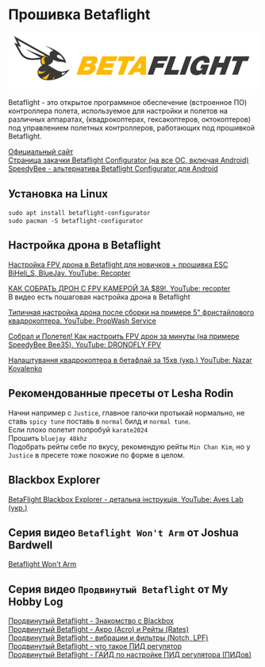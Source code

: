 # Прошивка Betaflight
![](BetaflightLogo.png)

Betaflight - это открытое программное обеспечение (встроенное ПО) контроллера полета, используемое для настройки и полетов на различных аппаратах, (квадрокоптерах, гексакоптеров, октокоптеров) под управлением полетных контроллеров, работающих под прошивкой Betaflight.

[Официальный сайт](https://betaflight.com/)  
[Страница закачки Betaflight Configurator (на все ОС, включая Android)](https://github.com/betaflight/betaflight-configurator/releases/)  
[SpeedyBee - альтернатива Betaflight Configurator для Android](https://play.google.com/store/apps/details?id=com.runcam.android.runcambf&hl=ru&gl=US)

## Установка на Linux
```
sudo apt install betaflight-configurator  
sudo pacman -S betaflight-configurator
```

## Настройка дрона в Betaflight
[Настройка FPV дрона в Betaflight для новичков + прошивка ESC BiHeli_S, BlueJay. YouTube: Recopter](https://www.youtube.com/watch?v=yJxMRLE3dVI)  

[КАК СОБРАТЬ ДРОН С FPV КАМЕРОЙ ЗА $89!. YouTube: recopter](https://www.youtube.com/watch?v=t7Dv1oOI_Qk)  
В видео есть пошаговая настройка дрона в Betaflight

[Типичная настройка дрона после сборки на примере 5" фристайлового квадрокоптера. YouTube: PropWash Service](https://www.youtube.com/watch?v=gLDMeevq410)

[Собрал и Полетел! Как настроить FPV дрон за минуты (на примере SpeedyBee Bee35). YouTube: DRONOFLY FPV](https://www.youtube.com/watch?v=-c042AORi24) 

[Налаштування квадрокоптера в бетафлай за 15хв (укр.) YouTube: Nazar Kovalenko](https://www.youtube.com/watch?v=JR5qjRWxhkQ)  

## Рекомендованные пресеты от Lesha Rodin
Начни например с `Justice`, главное галочки протыкай нормально, не ставь `spicy tune` поставь в `normal` билд и `normal tune`.   
Если плохо полетит попробуй `karate2024`  
Прошить `bluejay 48khz`  
Подобрать рейты себе по вкусу, рекомендую рейты `Min Chan Kim`, но у `Justice` в пресете тоже похожие по форме в целом.

## Blackbox Explorer
[BetaFlight Blackbox Explorer - детальна інструкція. YouTube: Aves Lab (укр.)](https://www.youtube.com/watch?v=FhQDbtbXL5Y)

## Серия видео `Betaflight Won't Arm` от Joshua Bardwell
[Betaflight Won't Arm](https://www.youtube.com/playlist?list=PLwoDb7WF6c8n8SCsG7mtIgQUgsuWxaiiO)

## Серия видео `Продвинутый Betaflight` от My Hobby Log
[Продвинутый Betaflight - Знакомство с Blackbox](https://www.youtube.com/watch?v=GphFE2Lt8SU)  
[Продвинутый Betaflight - Акро (Acro) и Рейты (Rates)](https://www.youtube.com/watch?v=xnpsr-AiDBo)  
[Продвинутый Betaflight - вибрации и фильтры (Notch, LPF)](https://www.youtube.com/watch?v=L7qY19ynXFk)  
[Продвинутый Betaflight - что такое ПИД регулятор](https://www.youtube.com/watch?v=m6YgSluarmA)  
[Продвинутый Betaflight - ГАЙД по настройке ПИД регулятора (ПИДов)](https://www.youtube.com/watch?v=OuZSiozHMt4)  
